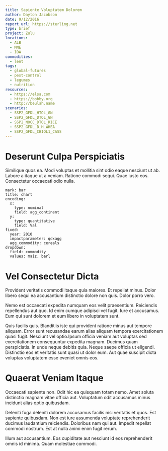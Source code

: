 ```yaml
---
title: Sapiente Voluptatem Dolorem
author: Dayton Jacobson
date: 9/12/2016
report url: https://sterling.net
type: brief
project: Zulu
locations:
  - ALB
  - MNE
  - IOA
commodities:
  - lent
tags:
  - global-futures
  - pest-control
  - legumes
  - nutrition
resources:
  - https://elsa.com
  - https://bobby.org
  - http://beulah.name
scenarios:
  - SSP2_GFDL_HTOL_GN
  - SSP2_GFDL_DTOL_GN
  - SSP2_NOCC_DTOL_RICE
  - SSP2_GFDL_D_H_WHEA
  - SSP2_GFDL_CBIOL1_CASS
---
```

# Deserunt Culpa Perspiciatis
Similique quos ea. Modi voluptas et mollitia sint odio eaque nesciunt ut ab. Labore a itaque ut a veniam. Ratione commodi sequi. Quae iusto eos. Consectetur occaecati odio nulla.

```vis
mark: bar
title: chart
encoding:
  x:
    type: nominal
    field: agg_continent
  y:
    type: quantitative
    field: Val
fixed:
  year: 2010
  impactparameter: qdxagg
  agg_commodity: cereals
dropdown:
  field: commodity
  values: maiz, barl
```

# Vel Consectetur Dicta
Provident veritatis commodi itaque quia maiores. Et repellat minus. Dolor libero sequi ea accusantium distinctio dolore non quis. Dolor porro vero.
 Nemo est occaecati expedita numquam eos velit praesentium. Reiciendis repellendus aut quo. Id enim cumque adipisci vel fugit. Iure et accusamus. Eum qui sunt dolorem et eum libero in voluptatem sunt.
 Quis facilis quis. Blanditiis iste qui provident ratione minus aut tempore aliquam. Error sunt recusandae earum alias aliquam tempora exercitationem quasi fugit. Nesciunt vel optio.Ipsum officia veniam aut voluptas sed exercitationem consequuntur expedita magnam. Ducimus quam perspiciatis. In unde neque debitis quia. Neque saepe officia ut eligendi. Distinctio eos et veritatis sunt quasi ut dolor eum. Aut quae suscipit dicta voluptas voluptatem esse eveniet omnis eos.

# Quaerat Veniam Itaque
Occaecati sapiente non. Odit hic ea quisquam totam nemo. Amet soluta distinctio magnam vitae officia aut. Voluptatum odit accusamus minus incidunt alias optio quibusdam.
 Deleniti fuga deleniti dolorem accusamus facilis nisi veritatis et quos. Est sapiente quibusdam. Non est iure assumenda voluptate reprehenderit ducimus laudantium reiciendis. Doloribus nam qui aut. Impedit repellat commodi nostrum. Est at nulla animi enim fugit rerum.
 Illum aut accusantium. Eos cupiditate aut nesciunt id eos reprehenderit omnis id minima. Quam molestiae commodi.
